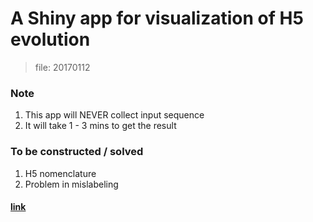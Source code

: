 # A Shiny app for visualization of H5 evolution

> file: 20170112


### Note

1. This app will NEVER collect input sequence
2. It will take 1 - 3 mins to get the result


### To be constructed / solved

1. H5 nomenclature
2. Problem in mislabeling



#### [link](https://yaotli.shinyapps.io/h5_nomenclature/)